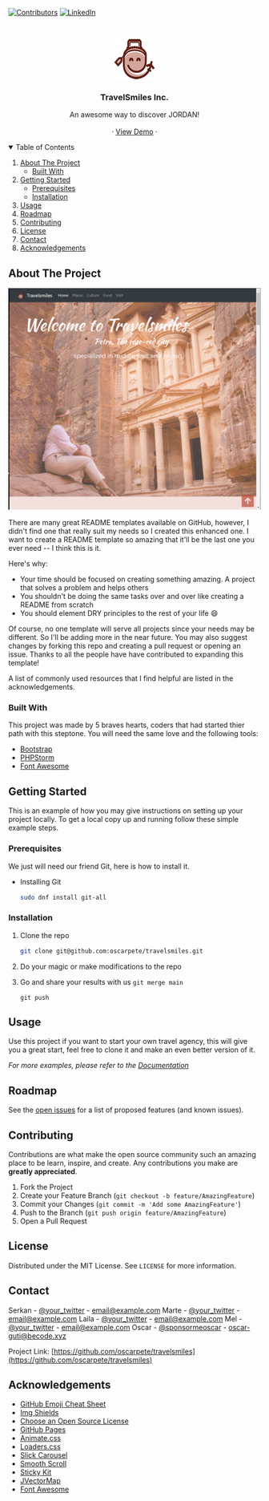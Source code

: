 [![Contributors][contributors-shield]][contributors-url]
[![LinkedIn][linkedin-shield]][linkedin-url]



<!-- PROJECT LOGO -->
<br />
<p align="center">
  <a href="https://github.com/othneildrew/Best-README-Template">
    <img src="img/culture/logo-small.fw.png" alt="Logo" width="80" height="80">
  </a>

<h3 align="center">TravelSmiles Inc.</h3>

  <p align="center">
    An awesome way to discover JORDAN!
     <br />
    <br />
·
    <a href="https://oscarpete.github.io/travelsmiles/">View Demo</a>
    ·
    
  </p>
</p>



<!-- TABLE OF CONTENTS -->
<details open="open">
  <summary>Table of Contents</summary>
  <ol>
    <li>
      <a href="#about-the-project">About The Project</a>
      <ul>
        <li><a href="#built-with">Built With</a></li>
      </ul>
    </li>
    <li>
      <a href="#getting-started">Getting Started</a>
      <ul>
        <li><a href="#prerequisites">Prerequisites</a></li>
        <li><a href="#installation">Installation</a></li>
      </ul>
    </li>
    <li><a href="#usage">Usage</a></li>
    <li><a href="#roadmap">Roadmap</a></li>
    <li><a href="#contributing">Contributing</a></li>
    <li><a href="#license">License</a></li>
    <li><a href="#contact">Contact</a></li>
    <li><a href="#acknowledgements">Acknowledgements</a></li>
  </ol>
</details>



<!-- ABOUT THE PROJECT -->

## About The Project

[![Product Name Screen Shot][product-screenshot]](https://example.com)

There are many great README templates available on GitHub, however, I didn't find one that really suit my needs so I
created this enhanced one. I want to create a README template so amazing that it'll be the last one you ever need -- I
think this is it.

Here's why:

* Your time should be focused on creating something amazing. A project that solves a problem and helps others
* You shouldn't be doing the same tasks over and over like creating a README from scratch
* You should element DRY principles to the rest of your life :smile:

Of course, no one template will serve all projects since your needs may be different. So I'll be adding more in the near
future. You may also suggest changes by forking this repo and creating a pull request or opening an issue. Thanks to all
the people have have contributed to expanding this template!

A list of commonly used resources that I find helpful are listed in the acknowledgements.

### Built With

This project was made by 5 braves hearts, coders that had started thier path with this steptone.
You will need the same love and the following tools:

* [Bootstrap](https://getbootstrap.com)
* [PHPStorm](https://www.jetbrains.com/phpstorm/)
* [Font Awesome](https://fontawesome.com/icons/google)

<!-- GETTING STARTED -->

## Getting Started

This is an example of how you may give instructions on setting up your project locally. To get a local copy up and
running follow these simple example steps.

### Prerequisites

We just will need our friend Git, here is how to install it.

* Installing Git
  ```sh
  sudo dnf install git-all
  
  ```

### Installation

1. Clone the repo
   ```sh
   git clone git@github.com:oscarpete/travelsmiles.git
   
   ```
2. Do your magic or make modifications to the repo
  
3. Go and share your results with us `git merge main`
   ```JS
   git push
   ```

<!-- USAGE EXAMPLES -->

## Usage

Use this project if you want to start your own travel agency, this will give you a great start, feel free to clone it and make an even better version of it.

_For more examples, please refer to the [Documentation](https://github.com/oscarpete/travelsmiles/wiki)_



<!-- ROADMAP -->

## Roadmap

See the [open issues](https://github.com/oscarpete/travelsmiles/issues) for a list of proposed features (and
known issues).



<!-- CONTRIBUTING -->

## Contributing

Contributions are what make the open source community such an amazing place to be learn, inspire, and create. Any
contributions you make are **greatly appreciated**.

1. Fork the Project
2. Create your Feature Branch (`git checkout -b feature/AmazingFeature`)
3. Commit your Changes (`git commit -m 'Add some AmazingFeature'`)
4. Push to the Branch (`git push origin feature/AmazingFeature`)
5. Open a Pull Request

<!-- LICENSE -->

## License

Distributed under the MIT License. See `LICENSE` for more information.



<!-- CONTACT -->

## Contact

Serkan - [@your_twitter](https://twitter.com/your_username) - email@example.com
Marte - [@your_twitter](https://twitter.com/your_username) - email@example.com
Laila - [@your_twitter](https://twitter.com/your_username) - email@example.com
Mel - [@your_twitter](https://twitter.com/your_username) - email@example.com
Oscar - [@sponsormeoscar](https://twitter.com/sponsormeoscar) - oscar-guti@becode.xyz

Project Link: [https://github.com/oscarpete/travelsmiles](https://github.com/oscarpete/travelsmiles)



<!-- ACKNOWLEDGEMENTS -->

## Acknowledgements

* [GitHub Emoji Cheat Sheet](https://www.webpagefx.com/tools/emoji-cheat-sheet)
* [Img Shields](https://shields.io)
* [Choose an Open Source License](https://choosealicense.com)
* [GitHub Pages](https://pages.github.com)
* [Animate.css](https://daneden.github.io/animate.css)
* [Loaders.css](https://connoratherton.com/loaders)
* [Slick Carousel](https://kenwheeler.github.io/slick)
* [Smooth Scroll](https://github.com/cferdinandi/smooth-scroll)
* [Sticky Kit](http://leafo.net/sticky-kit)
* [JVectorMap](http://jvectormap.com)
* [Font Awesome](https://fontawesome.com)

<!-- MARKDOWN LINKS & IMAGES -->
<!-- https://www.markdownguide.org/basic-syntax/#reference-style-links -->

[contributors-shield]: https://img.shields.io/github/contributors/othneildrew/Best-README-Template.svg?style=for-the-badge

[contributors-url]: https://github.com/oscarpete/travelsmiles/graphs/contributors

[linkedin-shield]: https://img.shields.io/badge/-LinkedIn-black.svg?style=for-the-badge&logo=linkedin&colorB=555

[linkedin-url]: https://www.linkedin.com/company/becode.org/

[product-screenshot]: img/culture/screenshot.png
